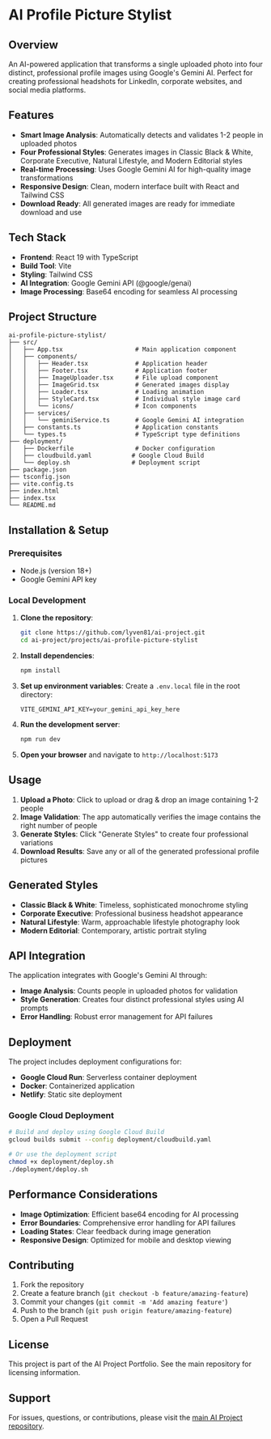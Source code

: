 # AI Profile Picture Stylist

## Overview
An AI-powered application that transforms a single uploaded photo into four distinct, professional profile images using Google's Gemini AI. Perfect for creating professional headshots for LinkedIn, corporate websites, and social media platforms.

## Features
- **Smart Image Analysis**: Automatically detects and validates 1-2 people in uploaded photos
- **Four Professional Styles**: Generates images in Classic Black & White, Corporate Executive, Natural Lifestyle, and Modern Editorial styles
- **Real-time Processing**: Uses Google Gemini AI for high-quality image transformations
- **Responsive Design**: Clean, modern interface built with React and Tailwind CSS
- **Download Ready**: All generated images are ready for immediate download and use

## Tech Stack
- **Frontend**: React 19 with TypeScript
- **Build Tool**: Vite
- **Styling**: Tailwind CSS
- **AI Integration**: Google Gemini API (@google/genai)
- **Image Processing**: Base64 encoding for seamless AI processing

## Project Structure
```
ai-profile-picture-stylist/
├── src/
│   ├── App.tsx                    # Main application component
│   ├── components/
│   │   ├── Header.tsx             # Application header
│   │   ├── Footer.tsx             # Application footer
│   │   ├── ImageUploader.tsx      # File upload component
│   │   ├── ImageGrid.tsx          # Generated images display
│   │   ├── Loader.tsx             # Loading animation
│   │   ├── StyleCard.tsx          # Individual style image card
│   │   └── icons/                 # Icon components
│   ├── services/
│   │   └── geminiService.ts       # Google Gemini AI integration
│   ├── constants.ts               # Application constants
│   └── types.ts                   # TypeScript type definitions
├── deployment/
│   ├── Dockerfile                 # Docker configuration
│   ├── cloudbuild.yaml           # Google Cloud Build
│   └── deploy.sh                 # Deployment script
├── package.json
├── tsconfig.json
├── vite.config.ts
├── index.html
├── index.tsx
└── README.md
```

## Installation & Setup

### Prerequisites
- Node.js (version 18+)
- Google Gemini API key

### Local Development
1. **Clone the repository**:
   ```bash
   git clone https://github.com/lyven81/ai-project.git
   cd ai-project/projects/ai-profile-picture-stylist
   ```

2. **Install dependencies**:
   ```bash
   npm install
   ```

3. **Set up environment variables**:
   Create a `.env.local` file in the root directory:
   ```
   VITE_GEMINI_API_KEY=your_gemini_api_key_here
   ```

4. **Run the development server**:
   ```bash
   npm run dev
   ```

5. **Open your browser** and navigate to `http://localhost:5173`

## Usage
1. **Upload a Photo**: Click to upload or drag & drop an image containing 1-2 people
2. **Image Validation**: The app automatically verifies the image contains the right number of people
3. **Generate Styles**: Click "Generate Styles" to create four professional variations
4. **Download Results**: Save any or all of the generated professional profile pictures

## Generated Styles
- **Classic Black & White**: Timeless, sophisticated monochrome styling
- **Corporate Executive**: Professional business headshot appearance
- **Natural Lifestyle**: Warm, approachable lifestyle photography look
- **Modern Editorial**: Contemporary, artistic portrait styling

## API Integration
The application integrates with Google's Gemini AI through:
- **Image Analysis**: Counts people in uploaded photos for validation
- **Style Generation**: Creates four distinct professional styles using AI prompts
- **Error Handling**: Robust error management for API failures

## Deployment
The project includes deployment configurations for:
- **Google Cloud Run**: Serverless container deployment
- **Docker**: Containerized application
- **Netlify**: Static site deployment

### Google Cloud Deployment
```bash
# Build and deploy using Google Cloud Build
gcloud builds submit --config deployment/cloudbuild.yaml

# Or use the deployment script
chmod +x deployment/deploy.sh
./deployment/deploy.sh
```

## Performance Considerations
- **Image Optimization**: Efficient base64 encoding for AI processing
- **Error Boundaries**: Comprehensive error handling for API failures
- **Loading States**: Clear feedback during image generation
- **Responsive Design**: Optimized for mobile and desktop viewing

## Contributing
1. Fork the repository
2. Create a feature branch (`git checkout -b feature/amazing-feature`)
3. Commit your changes (`git commit -m 'Add amazing feature'`)
4. Push to the branch (`git push origin feature/amazing-feature`)
5. Open a Pull Request

## License
This project is part of the AI Project Portfolio. See the main repository for licensing information.

## Support
For issues, questions, or contributions, please visit the [main AI Project repository](https://github.com/lyven81/ai-project).
